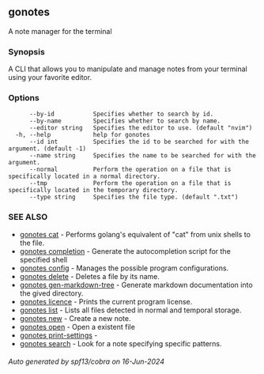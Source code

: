 ## gonotes

A note manager for the terminal

### Synopsis

A CLI that allows you to manipulate and manage notes from your terminal using your favorite editor.

### Options

```
      --by-id           Specifies whether to search by id.
      --by-name         Specifies whether to search by name.
      --editor string   Specifies the editor to use. (default "nvim")
  -h, --help            help for gonotes
      --id int          Specifies the id to be searched for with the argument. (default -1)
      --name string     Specifies the name to be searched for with the argument.
      --normal          Perform the operation on a file that is specifically located in a normal directory.
      --tmp             Perform the operation on a file that is specifically located in the temporary directory.
      --type string     Specifies the file type. (default ".txt")
```

### SEE ALSO

* [gonotes cat](gonotes_cat.md)	 - Performs golang's equivalent of "cat" from unix shells to the file.
* [gonotes completion](gonotes_completion.md)	 - Generate the autocompletion script for the specified shell
* [gonotes config](gonotes_config.md)	 - Manages the possible program configurations.
* [gonotes delete](gonotes_delete.md)	 - Deletes a file by its name.
* [gonotes gen-markdown-tree](gonotes_gen-markdown-tree.md)	 - Generate markdown documentation into the gived directory.
* [gonotes licence](gonotes_licence.md)	 - Prints the current program license.
* [gonotes list](gonotes_list.md)	 - Lists all files detected in normal and temporal storage.
* [gonotes new](gonotes_new.md)	 - Create a new note.
* [gonotes open](gonotes_open.md)	 - Open a existent file
* [gonotes print-settings](gonotes_print-settings.md)	 - 
* [gonotes search](gonotes_search.md)	 - Look for a note specifying specific patterns.

###### Auto generated by spf13/cobra on 16-Jun-2024
